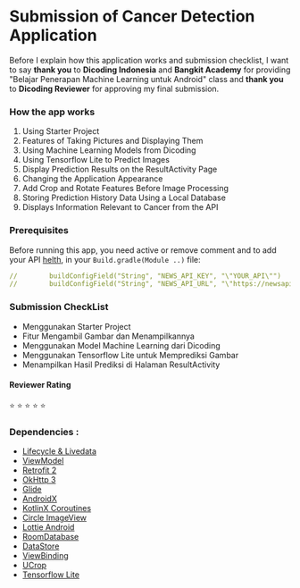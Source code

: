 # Submission of Cancer Detection Application
Before I explain how this application works and submission checklist, I want to say **thank you** to **Dicoding Indonesia** and **Bangkit Academy** for providing "Belajar Penerapan Machine Learning untuk Android" class and **thank you** to **Dicoding Reviewer** for approving my final submission.
### How the app works
1. Using Starter Project
2. Features of Taking Pictures and Displaying Them
3. Using Machine Learning Models from Dicoding
4. Using Tensorflow Lite to Predict Images
5. Display Prediction Results on the ResultActivity Page
6. Changing the Application Appearance
7. Add Crop and Rotate Features Before Image Processing
8. Storing Prediction History Data Using a Local Database
9. Displays Information Relevant to Cancer from the API
### Prerequisites

Before running this app, you need active or remove comment and to add your API [helth](https://newsapi.org/s/indonesia-health-news-api), in your `Build.gradle(Module ..)` file:

```yaml
//        buildConfigField("String", "NEWS_API_KEY", "\"YOUR_API\"")
//        buildConfigField("String", "NEWS_API_URL", "\"https://newsapi.org/v2/\"")
```

### Submission CheckList
- Menggunakan Starter Project
- Fitur Mengambil Gambar dan Menampilkannya
- Menggunakan Model Machine Learning dari Dicoding
- Menggunakan Tensorflow Lite untuk Memprediksi Gambar
- Menampilkan Hasil Prediksi di Halaman ResultActivity
  
#### Reviewer Rating 
:star: :star: :star: :star: :star:
### Dependencies :
- [Lifecycle & Livedata](https://developer.android.com/jetpack/androidx/releases/lifecycle)
- [ViewModel](https://developer.android.com/topic/libraries/architecture/viewmodel)
- [Retrofit 2](https://square.github.io/retrofit/)    
- [OkHttp 3](https://square.github.io/okhttp/)    
- [Glide](https://github.com/bumptech/glide)    
- [AndroidX](https://mvnrepository.com/artifact/androidx)
- [KotlinX Coroutines](https://developer.android.com/kotlin/coroutines)
- [Circle ImageView](https://github.com/hdodenhof/CircleImageView)
- [Lottie Android](https://github.com/airbnb/lottie-android)
- [RoomDatabase](https://developer.android.com/reference/android/arch/persistence/room/RoomDatabase)
- [DataStore](https://developer.android.com/topic/libraries/architecture/datastore)
- [ViewBinding](https://developer.android.com/topic/libraries/view-binding)
- [UCrop](https://github.com/Yalantis/uCrop)
- [Tensorflow Lite](https://central.sonatype.com/artifact/org.tensorflow/tensorflow-lite-task-vision)
